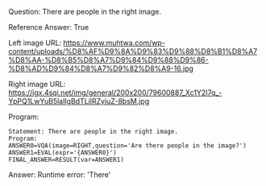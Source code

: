 Question: There are people in the right image.

Reference Answer: True

Left image URL: https://www.muhtwa.com/wp-content/uploads/%D8%AF%D9%8A%D9%83%D9%88%D8%B1%D8%A7%D8%AA-%D8%B5%D8%A7%D9%84%D9%88%D9%86-%D8%AD%D9%84%D8%A7%D9%82%D8%A9-16.jpg

Right image URL: https://igx.4sqi.net/img/general/200x200/79600887_Xc1Y2I7q_-YpPQ1LwYuB5lalIgBdTLjlRZyiuZ-8bsM.jpg

Program:

```
Statement: There are people in the right image.
Program:
ANSWER0=VQA(image=RIGHT,question='Are there people in the image?')
ANSWER1=EVAL(expr='{ANSWER0}')
FINAL_ANSWER=RESULT(var=ANSWER1)
```
Answer: Runtime error: 'There'

